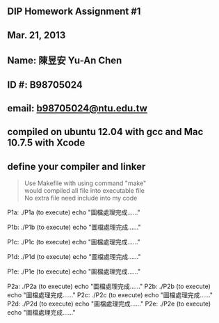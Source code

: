 ## DIP Homework Assignment #1 
## Mar. 21, 2013
## Name: 陳昱安 Yu-An Chen
## ID #: B98705024
## email: b98705024@ntu.edu.tw
## compiled on ubuntu 12.04 with gcc and Mac 10.7.5 with Xcode
## define your compiler and linker
>Use Makefile with using command "make"<br/>
>would compiled all file into executable file<br/>
>No extra file need include into my code<br/>

P1a:
  ./P1a     (to execute)
echo "圖檔處理完成......"

P1b:
	./P1b     (to execute)
echo "圖檔處理完成......"

P1c:
	./P1c     (to execute)
echo "圖檔處理完成......"

P1d:
	./P1d     (to execute)
echo "圖檔處理完成......"

P1e:
	./P1e     (to execute)
echo "圖檔處理完成......"

P2a:
	./P2a     (to execute)
echo "圖檔處理完成......"
P2b:
	./P2b     (to execute)
echo "圖檔處理完成......"
P2c:
	./P2c     (to execute)
echo "圖檔處理完成......"
P2d:
	./P2d     (to execute)
echo "圖檔處理完成......"
P2e:
	./P2e     (to execute)
echo "圖檔處理完成......"


